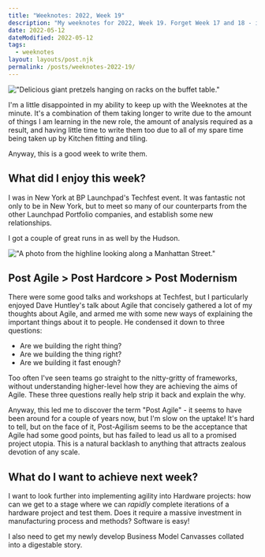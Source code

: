 ```yaml
---
title: "Weeknotes: 2022, Week 19"
description: "My weeknotes for 2022, Week 19. Forget Week 17 and 18 - it's all about Week 19 and Techfest NY"
date: 2022-05-12
dateModified: 2022-05-12
tags:
  - weeknotes
layout: layouts/post.njk
permalink: /posts/weeknotes-2022-19/
---
```


!["Delicious giant pretzels hanging on racks on the buffet table."](https://cfergo.s3.eu-west-1.amazonaws.com/pretzel-heaven.jpeg "Pretzel heaven.")

I'm a little disappointed in my ability to keep up with the Weeknotes at the minute. It's a combination of them taking longer to write due to the amount of things I am learning in the new role, the amount of analysis required as a result, and having little time to write them too due to all of my spare time being taken up by Kitchen fitting and tiling.

Anyway, this is a good week to write them.

## What did I enjoy this week?

I was in New York at BP Launchpad's Techfest event. It was fantastic not only to be in New York, but to meet so many of our counterparts from the other Launchpad Portfolio companies, and establish some new relationships.

I got a couple of great runs in as well by the Hudson.

!["A photo from the highline looking along a Manhattan Street."](https://cfergo.s3.eu-west-1.amazonaws.com/highline.jpeg "Photo from my morning run along the Highline.")

## Post Agile > Post Hardcore > Post Modernism

There were some good talks and workshops at Techfest, but I particularly enjoyed Dave Huntley's talk about Agile that concisely gathered a lot of my thoughts about Agile, and armed me with some new ways of explaining the important things about it to people. He condensed it down to three questions:

- Are we building the right thing?
- Are we building the thing right?
- Are we building it fast enough?

Too often I've seen teams go straight to the nitty-gritty of frameworks, without understanding higher-level how they are achieving the aims of Agile. These three questions really help strip it back and explain the why.

Anyway, this led me to discover the term "Post Agile" - it seems to have been around for a couple of years now, but I'm slow on the uptake! It's hard to tell, but on the face of it, Post-Agilism seems to be the acceptance that Agile had some good points, but has failed to lead us all to a promised project utopia. This is a natural backlash to anything that attracts zealous devotion of any scale.

## What do I want to achieve next week?

I want to look further into implementing agility into Hardware projects: how can we get to a stage where we can _rapidly_ complete iterations of a hardware project and test them. Does it require a massive investment in manufacturing process and methods? Software is easy!

I also need to get my newly develop Business Model Canvasses collated into a digestable story.

